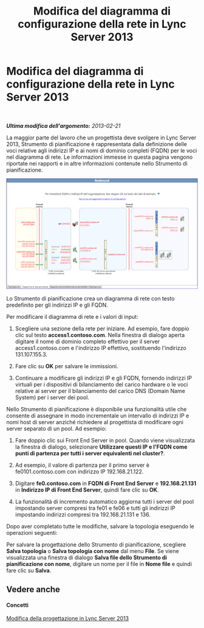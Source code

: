 ﻿---
title: Modifica del diagramma di configurazione della rete in Lync Server 2013
TOCTitle: Modifica del diagramma di configurazione della rete in Lync Server 2013
ms:assetid: 47425ab1-5645-4d6f-b202-64bcce43e3ef
ms:mtpsurl: https://technet.microsoft.com/it-it/library/Gg558643(v=OCS.15)
ms:contentKeyID: 52062143
ms.date: 08/24/2015
mtps_version: v=OCS.15
ms.translationtype: HT
---

# Modifica del diagramma di configurazione della rete in Lync Server 2013

 

_**Ultima modifica dell'argomento:** 2013-02-21_

La maggior parte del lavoro che un progettista deve svolgere in Lync Server 2013, Strumento di pianificazione è rappresentata dalla definizione delle voci relative agli indirizzi IP e ai nomi di dominio completi (FQDN) per le voci nel diagramma di rete. Le informazioni immesse in questa pagina vengono riportate nei rapporti e in altre informazioni contenute nello Strumento di pianificazione.

![Diagramma di rete dello strumento di pianificazione](images/Gg558643.eeabee2d-698c-4b79-baa5-caa4cfb7edb3(OCS.15).jpg "Diagramma di rete dello strumento di pianificazione")

Lo Strumento di pianificazione crea un diagramma di rete con testo predefinito per gli indirizzi IP e gli FQDN.

Per modificare il diagramma di rete e i valori di input:

1.  Scegliere una sezione della rete per iniziare. Ad esempio, fare doppio clic sul testo **access1.contoso.com**. Nella finestra di dialogo aperta digitare il nome di dominio completo effettivo per il server access1.contoso.com e l'indirizzo IP effettivo, sostituendo l'indirizzo 131.107.155.3.

2.  Fare clic su **OK** per salvare le immissioni.

3.  Continuare a modificare gli indirizzi IP e gli FQDN, fornendo indirizzi IP virtuali per i dispositivi di bilanciamento del carico hardware o le voci relative ai server per il bilanciamento del carico DNS (Domain Name System) per i server dei pool.

Nello Strumento di pianificazione è disponibile una funzionalità utile che consente di assegnare in modo incrementale un intervallo di indirizzi IP e nomi host di server anziché richiedere al progettista di modificare ogni server separato di un pool. Ad esempio:

1.  Fare doppio clic sui Front End Server in pool. Quando viene visualizzata la finestra di dialogo, selezionare **Utilizzare questi IP e l'FQDN come punti di partenza per tutti i server equivalenti nel cluster?**.

2.  Ad esempio, il valore di partenza per il primo server è fe0101.contoso.com con indirizzo IP 192.168.21.122.

3.  Digitare **fe0.contoso.com** in **FQDN di Front End Server** e **192.168.21.131** in **Indirizzo IP di Front End Server**, quindi fare clic su **OK**.

4.  La funzionalità di incremento automatico aggiorna tutti i server del pool impostando server compresi tra fe01 e fe06 e tutti gli indirizzi IP impostando indirizzi compresi tra 192.168.21.131 e 136.

Dopo aver completato tutte le modifiche, salvare la topologia eseguendo le operazioni seguenti:

Per salvare la progettazione dello Strumento di pianificazione, scegliere **Salva topologia** o **Salva topologia con nome** dal menu **File**. Se viene visualizzata una finestra di dialogo **Salva file dello Strumento di pianificazione con nome**, digitare un nome per il file in **Nome file** e quindi fare clic su **Salva**.

## Vedere anche

#### Concetti

[Modifica della progettazione in Lync Server 2013](lync-server-2013-editing-the-design.md)


